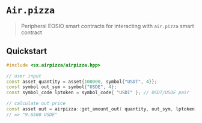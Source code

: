 # **`Air.pizza`**

> Peripheral EOSIO smart contracts for interacting with `air.pizza` smart contract


## Quickstart

```c++
#include <sx.airpizza/airpizza.hpp>

// user input
const asset quantity = asset{100000, symbol{"USDT", 4}};
const symbol out_sym = symbol{"USDE", 4};
const symbol_code lptoken = symbol_code{ "USDI" }; // USDT/USDE pair

// calculate out price
const asset out = airpizza::get_amount_out( quantity, out_sym, lptoken);
// => "9.6500 USDE"
```
